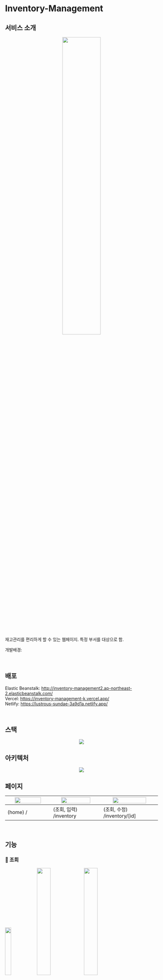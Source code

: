 # Inventory-Management
## 서비스 소개
<p align="center">
 <img src="https://github.com/AngryDoggaebi/Inventory-Management/assets/120698922/cf7f4e2c-aabb-421f-84fe-ec7b305afc43" width='50%' />
<p />

재고관리를 편리하게 할 수 있는 웹페이지.
특정 부서를 대상으로 함.

개발배경: 

<br />

## 배포
Elastic Beanstalk: http://inventory-management2.ap-northeast-2.elasticbeanstalk.com/ <br />
Vercel: https://inventory-management-k.vercel.app/ <br />
Netlify: https://lustrous-sundae-3a9d1a.netlify.app/ <br />
 
<br />


## 스택
<p align="center">
 <img src="https://github.com/AngryDoggaebi/Inventory-Management/assets/120698922/e695182f-4e25-4ab5-83ab-4d70ae4ff4a0" />
<p />


## 아키텍처
<p align="center">
 <img src="https://github.com/AngryDoggaebi/Inventory-Management/assets/120698922/a877d76f-c703-4020-af1b-97548697b546" />
<p />

## 페이지
<table>
  <thead>
    <tr>
      <th width="333"> 
       <img src="https://github.com/AngryDoggaebi/Inventory-Management/assets/120698922/6378ab3f-0df8-4d8a-b6ff-adf910c346ee" width='80%' />
      </th>
      <th width="333">
       <img src="https://github.com/AngryDoggaebi/Inventory-Management/assets/120698922/f2798e7b-f02e-45e8-94aa-c7ce3f37d814" width='80%' />
      </th>
      <th width="333"">
       <img src="https://github.com/AngryDoggaebi/Inventory-Management/assets/120698922/ed73a805-5113-4582-a287-d6168cfbb1c8" width='80%' />
      </th>
    </tr>
  </thead>
  <tbody>
    <tr>
      <td>(home)  /</td>
      <td>(조회, 입력)  /inventory</td>
      <td>(조회, 수정)  /inventory/[id]</td>
    </tr>
  </tbody>
</table>
<br />

## 기능

### 🧾 조회

<img src="https://github.com/AngryDoggaebi/Inventory-Management/assets/120698922/82f3431f-5d6e-41ef-b39c-dbf93f222a7d" width="20%" />
<img src="https://github.com/AngryDoggaebi/Inventory-Management/assets/120698922/7a732ed2-8155-40c5-82e8-7b42d2780abd" width="30%" />
<img src="https://github.com/AngryDoggaebi/Inventory-Management/assets/120698922/86a9158c-392c-4073-b7d5-d7378789b396" width="30%"/>

- 달력
  - 원하는 날짜 선택
  - 최초 데이터 등록 이전 날짜 선택 불가
  - 오늘 이후 날짜 선택 불가

- 데이터 선택시
  - 선택한 날짜의 앞 3일, 뒤 3일, 총 7일의 데이터 조회 가능
  - 모든 데이터 수정 가능
  - 오늘 날짜의 데이터만 삭제 가능
 
- 앞, 뒤로 데이터가 2개 이상 나오지 않는 날짜 선택시
  - 마지막 날짜 선택시 앞 6개, 끝에서 두 번째 날짜 선택시 앞5개 뒤 1개 데이터를 보여주는 등 항상 총 7개의 데이터가 조회되도록 구현
 
- 오늘 날짜 선택했는데 아직 입력된 데이터가 없는 경우
  - 어제 날짜까지만 조회됨
  - 붉은색 테두리 표시 없음

- 그 외 기능
  - 오늘 데이터를 입력하지 않고 날짜가 넘어가는 경우 자동으로 빈 데이터 입력 (추후 수정 가능하도록)

<br />

### 📝 입력

<br />

### ✏️ 수정

